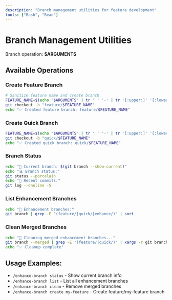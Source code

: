 ```yaml
---
description: "Branch management utilities for feature development"
tools: ["Bash", "Read"]
---
```


# Branch Management Utilities

Branch operation: **$ARGUMENTS**

## Available Operations

### Create Feature Branch
```bash
# Sanitize feature name and create branch
FEATURE_NAME=$(echo "$ARGUMENTS" | tr ' ' '-' | tr '[:upper:]' '[:lower:]' | sed 's/[^a-z0-9-]//g')
git checkout -b "feature/$FEATURE_NAME"
echo "✅ Created feature branch: feature/$FEATURE_NAME"
```

### Create Quick Branch
```bash
FEATURE_NAME=$(echo "$ARGUMENTS" | tr ' ' '-' | tr '[:upper:]' '[:lower:]' | sed 's/[^a-z0-9-]//g')
git checkout -b "quick/$FEATURE_NAME"
echo "✅ Created quick branch: quick/$FEATURE_NAME"
```

### Branch Status
```bash
echo "📍 Current branch: $(git branch --show-current)"
echo "📊 Branch status:"
git status --porcelain
echo "📝 Recent commits:"
git log --oneline -5
```

### List Enhancement Branches
```bash
echo "🌿 Enhancement branches:"
git branch | grep -E "(feature/|quick/|enhance/)" | sort
```

### Clean Merged Branches
```bash
echo "🧹 Cleaning merged enhancement branches..."
git branch --merged | grep -E "(feature/|quick/)" | xargs -r git branch -d
echo "✅ Cleanup complete"
```

## Usage Examples:
- `/enhance-branch status` - Show current branch info
- `/enhance-branch list` - List all enhancement branches  
- `/enhance-branch clean` - Remove merged branches
- `/enhance-branch create my-feature` - Create feature/my-feature branch